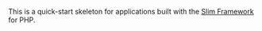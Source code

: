 This is a quick-start skeleton for applications built with the [Slim Framework](http://www.slimframework.com/) for PHP.
